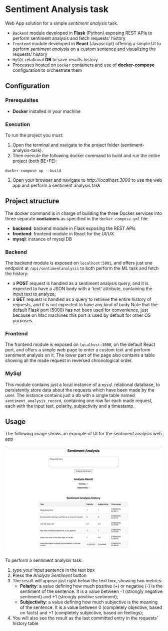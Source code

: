 # Sentiment Analysis task
Web App solution for a simple *sentiment analysis* task.
- `Backend` module developed in **Flask** (Python) exposing REST APIs to perform sentiment analysis and fetch requests' history
- `Frontend` module developed in **React** (Javascript) offering a simple UI to perform *sentiment analysis* on a custom sentence and visualizing the requests' history
- `MySQL` relational **DB** to save results history
- Processes hosted on `Docker` containers and use of **docker-compose** configuration to orchestrate them

## Configuration

### Prerequisites
- **Docker** installed in your machine

### Execution
To run the project you must:
1. Open the terminal and navigate to the project folder (sentiment-analysis-task).
2. Then execute the following docker command to build and run the entire project (both BE+FE):
```shell
docker-compose up --build
```
3. Open your browser and navigate to *http://localhost:3000* to use the web app and perform a sentiment analysis task


## Project structure
The docker command is in charge of building the three Docker services into three separate **containers** as specified in the `docker-compose.yml` file:
- **backend**: backend module in Flask exposing the REST APIs
- **frontend**: frontend module in React for the UI/UX
- **mysql**: instance of mysql DB

### Backend
The backend module is exposed on `localhost:5001`, and offers just one endpoint at `/api/sentimentanalysis` to both perform the ML task and fetch the history:
- a **POST** request is handled as a sentiment analysis query, and it is expected to have a JSON body with a 'text' attribute, containing the input text to analyze;
- a **GET** request is handled as a query to retrieve the entire history of requests, and it is not expected to have any kind of body
Note that the default Flask port (5000) has not been used for convenience, just because on Mac machines this port is used by default for other OS purposes.

### Frontend
The frontend module is exposed on `localhost:3000`, on the default React port, and offers a simple web page to enter a custom text and perform sentiment analysis on it. The lower part of the page also contains a table showing all the made request in reversed chronological order.

### MySql
This module contains just a local instance of a `mysql` relational database, to persistently store data about the requests which have been made by the user. The instance contains just a db with a single table named `sentiment_analysis_record`, containing one row for each made request, each with the input text, polarity, subjectivity and a timestamp.


## Usage
The following image shows an example of UI for the sentiment analysis web app

![Sentiment Analysis web page](ui.png)

To perform a sentiment analysis task:
1. type your input sentence in the text box
2. Press the *Analyze Sentiment* button
3. The result will appear just right below the text box, showing two metrics:
    - **Polarity**: a value defining how much positive (+) or negative (-) is the sentiment of the sentence. It is a value between -1 (strongly negative sentiment) and +1 (strongly positive sentiment);
    - **Subjectivity**: a value defining how much subjective is the meaning of the sentence. It is a value between 0 (completely objective, based on facts) and +1 (completely subjective, based on feelings);
4. You will also see the result as the last committed entry in the requests' history table
